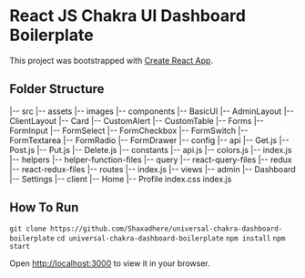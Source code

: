# React JS Chakra UI Dashboard Boilerplate

This project was bootstrapped with [Create React App](https://github.com/facebook/create-react-app).

## Folder Structure
 |-- src
     |-- assets
        |--  images
     |-- components
         |-- BasicUI
             |-- AdminLayout
             |-- ClientLayout
             |-- Card
             |-- CustomAlert
             |-- CustomTable
         |-- Forms
             |-- FormInput
             |-- FormSelect
             |-- FormCheckbox
             |-- FormSwitch
             |-- FormTextarea
             |-- FormRadio
             |-- FormDrawer
         |-- config
            |-- api
             |-- Get.js
             |-- Post.js
             |-- Put.js
             |-- Delete.js
         |-- constants
             |-- api.js
             |-- colors.js
             |-- index.js
         |-- helpers
             |-- helper-function-files
         |-- query
             |-- react-query-files
         |-- redux
             |-- react-redux-files
         |-- routes
             |-- index.js
         |-- views
            |-- admin
             |-- Dashboard
             |-- Settings
             |-- client
             |-- Home
             |-- Profile
        index.css
        index.js

## How To Run

`git clone https://github.com/Shaxadhere/universal-chakra-dashboard-boilerplate`
`cd universal-chakra-dashboard-boilerplate`
`npm install`
`npm start`

Open [http://localhost:3000](http://localhost:3000) to view it in your browser.

